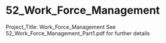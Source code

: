 # 52_Work_Force_Management
Project_Title: Work_Force_Management
See 52_Work_Force_Management_Part1.pdf for further details 

